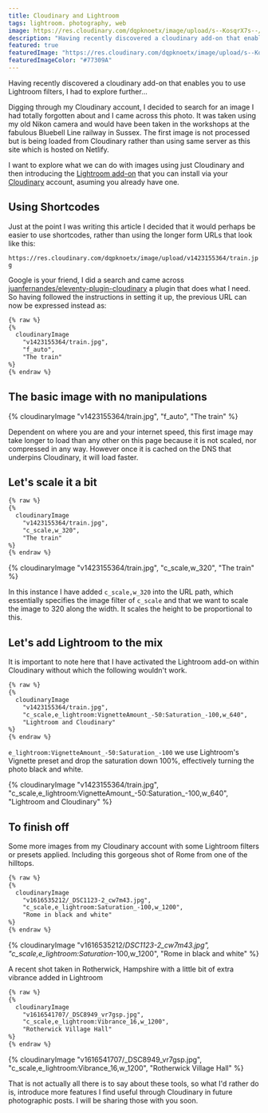 ```yaml
---
title: Cloudinary and Lightroom
tags: lightroom. photography, web
image: https://res.cloudinary.com/dqpknoetx/image/upload/s--KosqrX7s--/c_scale,e_lightroom:Saturation_-100,w_1200/v1616535212/_DSC1123-2_cw7m43.jpg
description: "Having recently discovered a cloudinary add-on that enables you to use Lightroom filters, I had to explore further"
featured: true
featuredImage: "https://res.cloudinary.com/dqpknoetx/image/upload/s--KosqrX7s--/c_scale,e_lightroom:Saturation_-100,w_1200/v1616535212/_DSC1123-2_cw7m43.jpg"
featuredImageColor: "#77309A"
---
```


<p class="lead">Having recently discovered a cloudinary add-on that enables you to use Lightroom filters, I had to explore further...</p>

Digging through my Cloudinary account, I decided to search for an image I had totally forgotten about and I came across this photo. It was taken using my old Nikon camera and would have been taken in the workshops at the fabulous Bluebell Line railway in Sussex. The first image is not processed but is being loaded from Cloudinary rather than using same server as this site which is hosted on Netlify. 

I want to explore what we can do with images using just Cloudinary and then introducing the [Lightroom add-on](https://cloudinary.com/documentation/adobe_photoshop_lightroom_addon) that you can install via your [Cloudinary](https://cloudinary.com) account, asuming you already have one. 

## Using Shortcodes

Just at the point I was writing this article I decided that it would perhaps be easier to use shortcodes, rather than using the longer form URLs that look like this:

``https://res.cloudinary.com/dqpknoetx/image/upload/v1423155364/train.jpg``

Google is your friend, I did a search and came across [juanfernandes/eleventy-plugin-cloudinary](https://github.com/juanfernandes/eleventy-plugin-cloudinary) a plugin that does what I need. So having followed the instructions in setting it up, the previous URL can now be expressed instead as:

```md
{% raw %}
{% 
  cloudinaryImage
    "v1423155364/train.jpg",
    "f_auto",
    "The train"
%}
{% endraw %}
```

## The basic image with no manipulations

{% 
  cloudinaryImage
    "v1423155364/train.jpg",
    "f_auto",
    "The train"
%}

Dependent on where you are and your internet speed, this first image may take longer to load than any other on this page because it is not scaled, nor compressed in any way. However once it is cached on the DNS that underpins Cloudinary, it will load faster.

## Let's scale it a bit

```md
{% raw %}
{% 
  cloudinaryImage
    "v1423155364/train.jpg",
    "c_scale,w_320",
    "The train"
%}
{% endraw %}
```

{% 
    cloudinaryImage
        "v1423155364/train.jpg",
        "c_scale,w_320",
        "The train"
%}

In this instance I have added ``c_scale,w_320`` into the URL path, which essentially specifies the image filter of ``c_scale`` and that we want to scale the image to 320 along the width. It scales the height to be proportional to this.

## Let's add Lightroom to the mix

It is important to note here that I have activated the Lightroom add-on within Cloudinary without which the following wouldn't work. 

```md
{% raw %}
{% 
  cloudinaryImage
    "v1423155364/train.jpg",
    "c_scale,e_lightroom:VignetteAmount_-50:Saturation_-100,w_640",
    "Lightroom and Cloudinary"
%}
{% endraw %}
```

``e_lightroom:VignetteAmount_-50:Saturation_-100`` we use Lightroom's Vignette preset and drop the saturation down 100%, effectively turning the photo black and white.

{% 
    cloudinaryImage
        "v1423155364/train.jpg",
        "c_scale,e_lightroom:VignetteAmount_-50:Saturation_-100,w_640",
        "Lightroom and Cloudinary"
%}

## To finish off

Some more images from my Cloudinary account with some Lightroom filters or presets applied. Including this gorgeous shot of Rome from one of the hilltops.

```md
{% raw %}
{% 
  cloudinaryImage
    "v1616535212/_DSC1123-2_cw7m43.jpg",
    "c_scale,e_lightroom:Saturation_-100,w_1200",
    "Rome in black and white"
%}
{% endraw %}
```

{% 
    cloudinaryImage
        "v1616535212/_DSC1123-2_cw7m43.jpg",
        "c_scale,e_lightroom:Saturation_-100,w_1200",
        "Rome in black and white"
%}

A recent shot taken in Rotherwick, Hampshire with a little bit of extra vibrance added in Lightroom

```md
{% raw %}
{% 
  cloudinaryImage
    "v1616541707/_DSC8949_vr7gsp.jpg",
    "c_scale,e_lightroom:Vibrance_16,w_1200",
    "Rotherwick Village Hall"
%}
{% endraw %}
```

{% 
    cloudinaryImage
        "v1616541707/_DSC8949_vr7gsp.jpg",
        "c_scale,e_lightroom:Vibrance_16,w_1200",
        "Rotherwick Village Hall"
%}

That is not actually all there is to say about these tools, so what I'd rather do is, introduce more features I find useful through Cloudinary in future photographic posts. I will be sharing those with you soon.